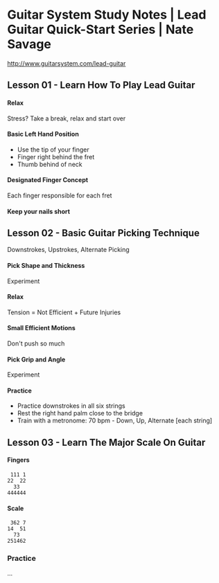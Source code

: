 
Guitar System Study Notes | Lead Guitar Quick-Start Series | Nate Savage 
======================================================================== 

http://www.guitarsystem.com/lead-guitar


Lesson 01 - Learn How To Play Lead Guitar 
----------------------------------------- 
 
#### Relax 
 
Stress? Take a break, relax and start over 
 
#### Basic Left Hand Position  
 
- Use the tip of your finger 
- Finger right behind the fret 
- Thumb behind of neck 
 
#### Designated Finger Concept 
 
Each finger responsible for each fret 
 
#### Keep your nails short 
 
 
Lesson 02 - Basic Guitar Picking Technique 
------------------------------------------ 
 
Downstrokes, Upstrokes, Alternate Picking 
 
#### Pick Shape and Thickness 
 
Experiment 
 
#### Relax 
 
Tension = Not Efficient + Future Injuries 
 
#### Small Efficient Motions 
 
Don't push so much 
 
#### Pick Grip and Angle 
 
Experiment 
 
#### Practice 
 
- Practice downstrokes in all six strings 
- Rest the right hand palm close to the bridge 
- Train with a metronome: 70 bpm - Down, Up, Alternate [each string] 


Lesson 03 - Learn The Major Scale On Guitar
-------------------------------------------

#### Fingers
 
     111 1
    22  22
      33  
    444444

#### Scale

     362 7
    14  51
      73  
    251462

### Practice

...

